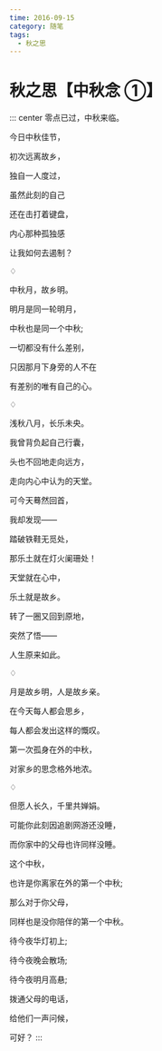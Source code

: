 ```yaml
---
time: 2016-09-15
category: 随笔
tags:
  - 秋之思
---
```


# 秋之思【中秋念 ①】

::: center
零点已过，中秋来临。

今日中秋佳节，

初次远离故乡，

独自一人度过，

虽然此刻的自己

还在击打着键盘，

内心那种孤独感

让我如何去遏制？

♢

中秋月，故乡明。

明月是同一轮明月，

中秋也是同一个中秋;

一切都没有什么差别，

只因那月下身旁的人不在

有差别的唯有自己的心。

♢

浅秋八月，长乐未央。

我曾背负起自己行囊，

头也不回地走向远方，

走向内心中认为的天堂。

可今天蓦然回首，

我却发现——

踏破铁鞋无觅处，

那乐土就在灯火阑珊处！

天堂就在心中，

乐土就是故乡。

转了一圈又回到原地，

突然了悟——

人生原来如此。

♢

月是故乡明，人是故乡亲。

在今天每人都会思乡，

每人都会发出这样的慨叹。

第一次孤身在外的中秋，

对家乡的思念格外地浓。

♢

但愿人长久，千里共婵娟。

可能你此刻因追剧网游还没睡，

而你家中的父母也许同样没睡。

这个中秋，

也许是你离家在外的第一个中秋;

那么对于你父母，

同样也是没你陪伴的第一个中秋。

待今夜华灯初上;

待今夜晚会散场;

待今夜明月高悬;

拨通父母的电话，

给他们一声问候，

可好？
:::
